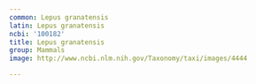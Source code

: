 ```yaml
---
common: Lepus granatensis
latin: Lepus granatensis
ncbi: '100182'
title: Lepus granatensis
group: Mammals
image: http://www.ncbi.nlm.nih.gov/Taxonomy/taxi/images/4444

---
```

